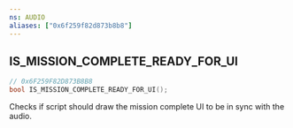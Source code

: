 ```yaml
---
ns: AUDIO
aliases: ["0x6f259f82d873b8b8"]
---
```

## IS_MISSION_COMPLETE_READY_FOR_UI

```c
// 0x6F259F82D873B8B8
bool IS_MISSION_COMPLETE_READY_FOR_UI();
```

Checks if script should draw the mission complete UI to be in sync with the audio.

